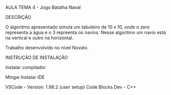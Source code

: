 AULA TEMA 4 - Jogo Batalha Naval

DESCRIÇÃO

O algoritmo apresentado simula um tabuleiro de 10 x 10, onde o zero representa a água e o 3 repreenta os navios.
Nesse algoritmo um navio está na vertical e outro na horizontal.

Trabalho desenvolvido no nível Novato.

INSTRUÇÃO DE INSTALAÇÃO

Instalar compilador

Mingw Instalar IDE

VSCode - Version: 1.98.2 (user setup) Code Blocks Dev - C++
